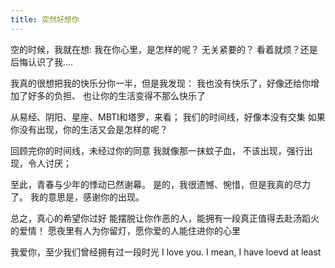 ```yaml
---
title: 突然好想你
---
```

空的时候，我就在想:
我在你心里，是怎样的呢？
无关紧要的？ 看着就烦？还是后悔认识了我....

我真的很想把我的快乐分你一半，但是我发现：
我也没有快乐了，好像还给你增加了好多的负担、
也让你的生活变得不那么快乐了

从易经、阴阳、星座、MBTI和塔罗，来看；
我们的时间线，好像本没有交集
如果你没有出现，你的生活又会是怎样的呢？

回顾完你的时间线，未经过你的同意
我就像那一抹蚊子血，
不该出现，强行出现，令人讨厌；

至此，青春与少年的悸动已然谢幕。
是的，我很遗憾、惋惜，但是我真的尽力了。
我的意思是，感谢你的出现。

总之，真心的希望你过好
能摆脱让你作恶的人，能拥有一段真正值得去赴汤蹈火的爱情！
愿夜里有人为你留灯，愿你爱的人能住进你的心里

我爱你，至少我们曾经拥有过一段时光
I love you. I mean, I have loevd at least